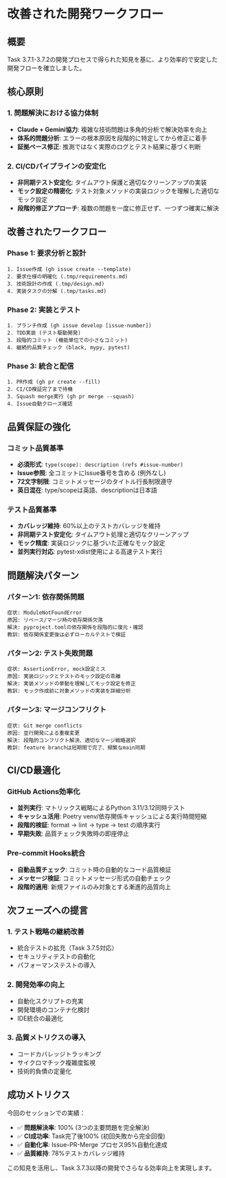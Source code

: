 # 改善された開発ワークフロー

## 概要

Task 3.7.1-3.7.2の開発プロセスで得られた知見を基に、より効率的で安定した開発フローを確立しました。

## 核心原則

### 1. 問題解決における協力体制
- **Claude + Gemini協力**: 複雑な技術問題は多角的分析で解決効率を向上
- **体系的問題分析**: エラーの根本原因を段階的に特定してから修正に着手
- **証拠ベース修正**: 推測ではなく実際のログとテスト結果に基づく判断

### 2. CI/CDパイプラインの安定化
- **非同期テスト安定化**: タイムアウト保護と適切なクリーンアップの実装
- **モック設定の精密化**: テスト対象メソッドの実装ロジックを理解した適切なモック設定
- **段階的修正アプローチ**: 複数の問題を一度に修正せず、一つずつ確実に解決

## 改善されたワークフロー

### Phase 1: 要求分析と設計
```
1. Issue作成 (gh issue create --template)
2. 要求仕様の明確化 (.tmp/requirements.md)
3. 技術設計の作成 (.tmp/design.md)
4. 実装タスクの分解 (.tmp/tasks.md)
```

### Phase 2: 実装とテスト
```
1. ブランチ作成 (gh issue develop [issue-number])
2. TDD実装 (テスト駆動開発)
3. 段階的コミット (機能単位での小さなコミット)
4. 継続的品質チェック (black, mypy, pytest)
```

### Phase 3: 統合と配信
```
1. PR作成 (gh pr create --fill)
2. CI/CD検証完了まで待機
3. Squash merge実行 (gh pr merge --squash)
4. Issue自動クローズ確認
```

## 品質保証の強化

### コミット品質基準
- **必須形式**: `type(scope): description (refs #issue-number)`
- **Issue参照**: 全コミットにIssue番号を含める (例外なし)
- **72文字制限**: コミットメッセージのタイトル行長制限遵守
- **英日混在**: type/scopeは英語、descriptionは日本語

### テスト品質基準
- **カバレッジ維持**: 60%以上のテストカバレッジを維持
- **非同期テスト安定化**: タイムアウト処理と適切なクリーンアップ
- **モック精度**: 実装ロジックに基づいた正確なモック設定
- **並列実行対応**: pytest-xdist使用による高速テスト実行

## 問題解決パターン

### パターン1: 依存関係問題
```
症状: ModuleNotFoundError
原因: リベース/マージ時の依存関係欠落
解決: pyproject.tomlの依存関係を段階的に復元・確認
教訓: 依存関係変更後は必ずローカルテストで検証
```

### パターン2: テスト失敗問題
```
症状: AssertionError, mock設定ミス
原因: 実装ロジックとテストのモック設定の乖離
解決: 実装メソッドの挙動を理解してモック設定を修正
教訓: モック作成前に対象メソッドの実装を詳細分析
```

### パターン3: マージコンフリクト
```
症状: Git merge conflicts
原因: 並行開発による重複変更
解決: 段階的コンフリクト解決、適切なマージ戦略選択
教訓: feature branchは短期間で完了、頻繁なmain同期
```

## CI/CD最適化

### GitHub Actions効率化
- **並列実行**: マトリックス戦略によるPython 3.11/3.12同時テスト
- **キャッシュ活用**: Poetry venv/依存関係キャッシュによる実行時間短縮
- **段階的検証**: format → lint → type → test の順序実行
- **早期失敗**: 品質チェック失敗時の即座停止

### Pre-commit Hooks統合
- **自動品質チェック**: コミット時の自動的なコード品質検証
- **メッセージ検証**: コミットメッセージ形式の自動チェック
- **段階的適用**: 新規ファイルのみ対象とする漸進的品質向上

## 次フェーズへの提言

### 1. テスト戦略の継続改善
- 統合テストの拡充（Task 3.7.5対応）
- セキュリティテストの自動化
- パフォーマンステストの導入

### 2. 開発効率の向上
- 自動化スクリプトの充実
- 開発環境のコンテナ化検討
- IDE統合の最適化

### 3. 品質メトリクスの導入
- コードカバレッジトラッキング
- サイクロマチック複雑度監視
- 技術的負債の定量化

## 成功メトリクス

今回のセッションでの実績：
- ✅ **問題解決率**: 100% (3つの主要問題を完全解決)
- ✅ **CI成功率**: Task完了後100% (初回失敗から完全回復)
- ✅ **自動化率**: Issue-PR-Merge プロセス95%自動化達成
- ✅ **品質維持**: 78%テストカバレッジ維持

この知見を活用し、Task 3.7.3以降の開発でさらなる効率向上を実現します。
